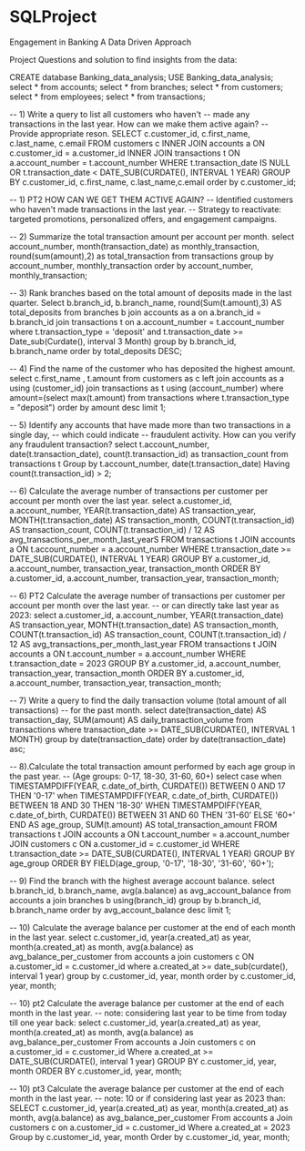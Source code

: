 # SQLProject 
Engagement in Banking A Data Driven Approach
<br> 

Project Questions and solution to find insights from the data:

CREATE database Banking_data_analysis;
USE Banking_data_analysis;
select * from accounts;
select * from branches;
select * from customers;
select * from employees;
select * from transactions;

-- 1) Write a query to list all customers who haven't
-- made any transactions in the last year. How can we make them active again?
-- Provide appropriate reson.
SELECT c.customer_id, c.first_name, c.last_name, c.email
FROM customers c
INNER JOIN accounts a ON c.customer_id = a.customer_id
INNER JOIN transactions t ON a.account_number = t.account_number
WHERE t.transaction_date IS NULL 
OR t.transaction_date < DATE_SUB(CURDATE(), INTERVAL 1 YEAR)
GROUP BY c.customer_id, c.first_name, c.last_name,c.email
order by c.customer_id;

-- 1) PT2 HOW CAN WE GET THEM ACTIVE AGAIN?
-- Identified customers who haven't made transactions in the last year.
-- Strategy to reactivate: targeted promotions, personalized offers, and engagement campaigns.

-- 2) Summarize the total transaction amount per account per month.
select account_number, month(transaction_date) as monthly_transaction, 
round(sum(amount),2) as total_transaction from transactions group by account_number, 
monthly_transaction order by account_number, monthly_transaction;

-- 3) Rank branches based on the total amount of deposits made in the last quarter.
Select b.branch_id, 
b.branch_name, 
round(Sum(t.amount),3) AS total_deposits 
from branches b
join accounts as a on a.branch_id = b.branch_id
join transactions t on a.account_number = t.account_number
where t.transaction_type = 'deposit' 
and t.transaction_date >= Date_sub(Curdate(), interval 3 Month) 
group by b.branch_id, b.branch_name
order by total_deposits DESC;
        
-- 4) Find the name of the customer who has deposited the highest amount.
select c.first_name , t.amount 
from customers as c
left join 
accounts as a
using (customer_id)
join transactions as t
using (account_number)
where amount=(select max(t.amount) from transactions where t.transaction_type = "deposit")
 order by amount 
desc limit 1;

--  5) Identify any accounts that have made more than two transactions in a single day,
--  which could indicate
--  fraudulent activity. How can you verify any fraudulent transaction?
select t.account_number,
date(t.transaction_date),
count(t.transaction_id) as transaction_count
from transactions t
Group by t.account_number, date(t.transaction_date)
Having count(t.transaction_id) > 2;

-- 6) Calculate the average number of transactions per customer per account per month over the last year.
select a.customer_id, a.account_number, YEAR(t.transaction_date) AS transaction_year, 
MONTH(t.transaction_date) AS transaction_month,
    COUNT(t.transaction_id) AS transaction_count,
    COUNT(t.transaction_id) / 12 AS avg_transactions_per_month_last_yearS
FROM transactions t
JOIN accounts a ON t.account_number = a.account_number
WHERE t.transaction_date >= DATE_SUB(CURDATE(), INTERVAL 1 YEAR)
GROUP BY a.customer_id, a.account_number, transaction_year, transaction_month
ORDER BY a.customer_id, a.account_number, transaction_year, transaction_month;

-- 6) PT2 Calculate the average number of transactions per customer per account per month over the last year.
-- or can directly take last year as 2023:
select a.customer_id, a.account_number, YEAR(t.transaction_date) AS transaction_year, 
MONTH(t.transaction_date) AS transaction_month,
    COUNT(t.transaction_id) AS transaction_count,
    COUNT(t.transaction_id) / 12 AS avg_transactions_per_month_last_year
FROM transactions t
JOIN accounts a ON t.account_number = a.account_number
WHERE t.transaction_date = 2023
GROUP BY a.customer_id, a.account_number, transaction_year, transaction_month
ORDER BY a.customer_id, a.account_number, transaction_year, transaction_month;

-- 7) Write a query to find the daily transaction volume (total amount of all transactions) 
-- for the past month.
select date(transaction_date) AS transaction_day, SUM(amount) AS daily_transaction_volume
from transactions where transaction_date >= DATE_SUB(CURDATE(), INTERVAL 1 MONTH)
group by date(transaction_date) order by date(transaction_date) asc;

-- 8).Calculate the total transaction amount performed by each age group in the past year. 
-- (Age groups: 0-17, 18-30, 31-60, 60+)
select case
when TIMESTAMPDIFF(YEAR, c.date_of_birth, CURDATE()) BETWEEN 0 AND 17 THEN '0-17'
when TIMESTAMPDIFF(YEAR, c.date_of_birth, CURDATE()) BETWEEN 18 AND 30 THEN '18-30'
WHEN TIMESTAMPDIFF(YEAR, c.date_of_birth, CURDATE()) BETWEEN 31 AND 60 THEN '31-60'
ELSE '60+' END AS age_group,
SUM(t.amount) AS total_transaction_amount
FROM transactions t
JOIN accounts a ON t.account_number = a.account_number
JOIN customers c ON a.customer_id = c.customer_id
WHERE t.transaction_date >= DATE_SUB(CURDATE(), INTERVAL 1 YEAR)
GROUP BY age_group ORDER BY FIELD(age_group, '0-17', '18-30', '31-60', '60+');

-- 9) Find the branch with the highest average account balance.
select b.branch_id, b.branch_name, avg(a.balance) as avg_account_balance
from accounts a
join branches b 
using(branch_id)
group by b.branch_id, b.branch_name
order by avg_account_balance desc
limit 1;

-- 10) Calculate the average balance per customer at the end of each month in the last year.
select c.customer_id,
year(a.created_at) as year,
month(a.created_at) as month,
avg(a.balance) as avg_balance_per_customer
from accounts a
join customers c ON a.customer_id = c.customer_id
where a.created_at >= date_sub(curdate(), interval 1 year)
group by c.customer_id, year, month
order by c.customer_id, year, month;

-- 10) pt2 Calculate the average balance per customer at the end of each month in the last year.
-- note: considering last year to be time from today till one year back:
select c.customer_id,
year(a.created_at) as year,
month(a.created_at) as month,
avg(a.balance) as avg_balance_per_customer
From accounts a
Join customers c on a.customer_id = c.customer_id
Where a.created_at >= DATE_SUB(CURDATE(), interval 1 year)
GROUP BY c.customer_id, year, month
ORDER BY c.customer_id, year, month;

-- 10) pt3 Calculate the average balance per customer at the end of each month in the last year.
-- note: 10 or if considering last year as 2023 than:
SELECT c.customer_id,
year(a.created_at) as year,
month(a.created_at) as month,
avg(a.balance) as avg_balance_per_customer
From accounts a
Join customers c on a.customer_id = c.customer_id
Where a.created_at = 2023
Group by c.customer_id, year, month
Order by c.customer_id, year, month;

